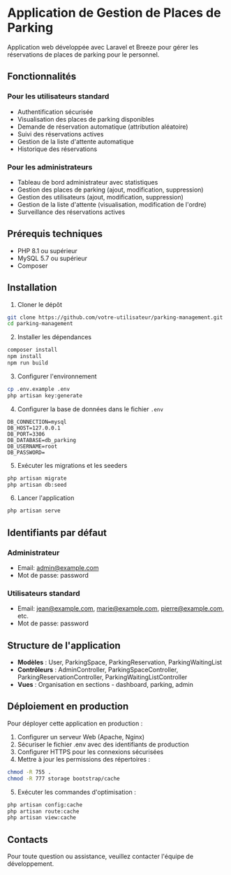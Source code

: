 # Application de Gestion de Places de Parking

Application web développée avec Laravel et Breeze pour gérer les réservations de places de parking pour le personnel.

## Fonctionnalités

### Pour les utilisateurs standard
- Authentification sécurisée
- Visualisation des places de parking disponibles
- Demande de réservation automatique (attribution aléatoire)
- Suivi des réservations actives
- Gestion de la liste d'attente automatique
- Historique des réservations

### Pour les administrateurs
- Tableau de bord administrateur avec statistiques
- Gestion des places de parking (ajout, modification, suppression)
- Gestion des utilisateurs (ajout, modification, suppression)
- Gestion de la liste d'attente (visualisation, modification de l'ordre)
- Surveillance des réservations actives

## Prérequis techniques
- PHP 8.1 ou supérieur
- MySQL 5.7 ou supérieur
- Composer

## Installation

1. Cloner le dépôt
```bash
git clone https://github.com/votre-utilisateur/parking-management.git
cd parking-management
```

2. Installer les dépendances
```bash
composer install
npm install
npm run build
```

3. Configurer l'environnement
```bash
cp .env.example .env
php artisan key:generate
```

4. Configurer la base de données dans le fichier `.env`
```
DB_CONNECTION=mysql
DB_HOST=127.0.0.1
DB_PORT=3306
DB_DATABASE=db_parking
DB_USERNAME=root
DB_PASSWORD=
```

5. Exécuter les migrations et les seeders
```bash
php artisan migrate
php artisan db:seed
```

6. Lancer l'application
```bash
php artisan serve
```

## Identifiants par défaut

### Administrateur
- Email: admin@example.com
- Mot de passe: password

### Utilisateurs standard
- Email: jean@example.com, marie@example.com, pierre@example.com, etc.
- Mot de passe: password

## Structure de l'application

- **Modèles** : User, ParkingSpace, ParkingReservation, ParkingWaitingList
- **Contrôleurs** : AdminController, ParkingSpaceController, ParkingReservationController, ParkingWaitingListController
- **Vues** : Organisation en sections - dashboard, parking, admin

## Déploiement en production

Pour déployer cette application en production :

1. Configurer un serveur Web (Apache, Nginx)
2. Sécuriser le fichier .env avec des identifiants de production
3. Configurer HTTPS pour les connexions sécurisées
4. Mettre à jour les permissions des répertoires :
```bash
chmod -R 755 .
chmod -R 777 storage bootstrap/cache
```
5. Exécuter les commandes d'optimisation :
```bash
php artisan config:cache
php artisan route:cache
php artisan view:cache
```

## Contacts

Pour toute question ou assistance, veuillez contacter l'équipe de développement.

